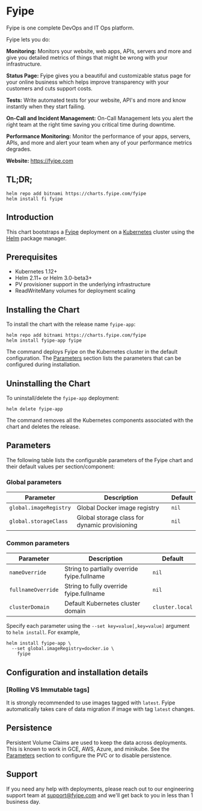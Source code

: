 # Fyipe

Fyipe is one complete DevOps and IT Ops platform. 

Fyipe lets you do: 

**Monitoring:** Monitors your website, web apps, APIs, servers and more and give you detailed metrics of things that might be wrong with your infrastructure. 

**Status Page:** Fyipe gives you a beautiful and customizable status page for your online business which helps improve transparency with your customers and cuts support costs.

**Tests:** Write automated tests for your website, API's and more and know instantly when they start failing. 

**On-Call and Incident Management:** On-Call Management lets you alert the right team at the right time saving you critical time during downtime.

**Performance Monitoring:** Monitor the performance of your apps, servers, APIs, and more and alert your team when any of your performance metrics degrades.

**Website:** https://fyipe.com

## TL;DR;

```console
helm repo add bitnami https://charts.fyipe.com/fyipe
helm install fi fyipe
```

## Introduction

This chart bootstraps a [Fyipe](https://fyipe.com) deployment on a [Kubernetes](http://kubernetes.io) cluster using the [Helm](https://helm.sh) package manager.

## Prerequisites

- Kubernetes 1.12+
- Helm 2.11+ or Helm 3.0-beta3+
- PV provisioner support in the underlying infrastructure
- ReadWriteMany volumes for deployment scaling

## Installing the Chart

To install the chart with the release name `fyipe-app`:

```console
helm repo add bitnami https://charts.fyipe.com/fyipe
helm install fyipe-app fyipe
```

The command deploys Fyipe on the Kubernetes cluster in the default configuration. The [Parameters](#parameters) section lists the parameters that can be configured during installation.


## Uninstalling the Chart

To uninstall/delete the `fyipe-app` deployment:

```console
helm delete fyipe-app
```

The command removes all the Kubernetes components associated with the chart and deletes the release.

## Parameters

The following table lists the configurable parameters of the Fyipe chart and their default values per section/component:

### Global parameters

| Parameter                 | Description                                     | Default                                                 |
|---------------------------|-------------------------------------------------|---------------------------------------------------------|
| `global.imageRegistry`    | Global Docker image registry                    | `nil`                                                   |
| `global.storageClass`     | Global storage class for dynamic provisioning   | `nil`                                                   |


### Common parameters

| Parameter                 | Description                                     | Default                                                 |
|---------------------------|-------------------------------------------------|---------------------------------------------------------|
| `nameOverride`            | String to partially override fyipe.fullname | `nil`                                                   |
| `fullnameOverride`        | String to fully override fyipe.fullname     | `nil`                                                   |
| `clusterDomain`           | Default Kubernetes cluster domain               | `cluster.local`                                         |



Specify each parameter using the `--set key=value[,key=value]` argument to `helm install`. For example,

```console
helm install fyipe-app \
  --set global.imageRegistry=docker.io \
    fyipe
```

## Configuration and installation details

### [Rolling VS Immutable tags]

It is strongly recommended to use images tagged with `latest`. Fyipe automatically takes care of data migration if image with tag `latest` changes. 

## Persistence

Persistent Volume Claims are used to keep the data across deployments. This is known to work in GCE, AWS, Azure, and minikube.
See the [Parameters](#parameters) section to configure the PVC or to disable persistence.

## Support

If you need any help with deployments, please reach out to our engineering support team at support@fyipe.com and we'll get back to you in less than 1 business day. 

